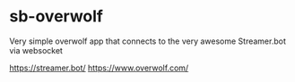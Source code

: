 # sb-overwolf
Very simple overwolf app that connects to the very awesome Streamer.bot via websocket


https://streamer.bot/
https://www.overwolf.com/
